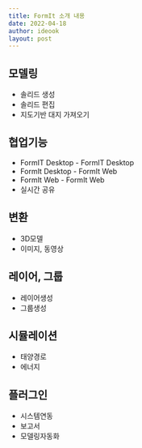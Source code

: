 ```yaml
---
title: FormIt 소개 내용
date: 2022-04-18
author: ideook
layout: post
---
```


## 모델링
* 솔리드 생성
* 솔리드 편집
* 지도기반 대지 가져오기

## 협업기능
* FormIT Desktop - FormIT Desktop
* FormIt Desktop - FormIt Web
* FormIt Web - FormIt Web
* 실시간 공유

## 변환
* 3D모델
* 이미지, 동영상

## 레이어, 그룹
* 레이어생성
* 그룹생성

## 시뮬레이션
* 태양경로
* 에너지

## 플러그인
* 시스템연동
* 보고서
* 모델링자동화